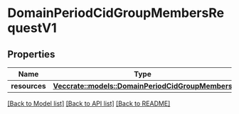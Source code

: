 # DomainPeriodCidGroupMembersRequestV1

## Properties

Name | Type | Description | Notes
------------ | ------------- | ------------- | -------------
**resources** | [**Vec<crate::models::DomainPeriodCidGroupMembers>**](domain.CIDGroupMembers.md) |  |

[[Back to Model list]](./README.md#documentation-for-models) [[Back to API list]](./README.md#documentation-for-api-endpoints) [[Back to README]](../README.md)

